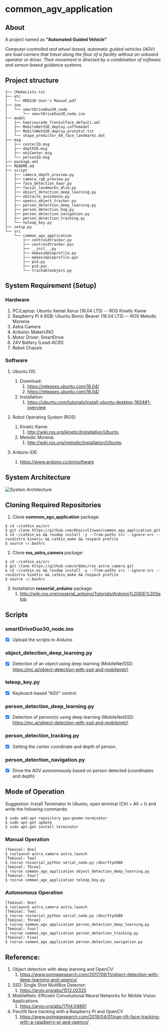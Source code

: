 # common_agv_application

## About
A project named as **"Automated Guided Vehicle"**

*Computer-controlled and wheel-based, automatic guided vehicles (AGV) are load carriers that travel along the floor of a facility without an onboard operator or driver. Their movement is directed by a combination of software and sensor-based guidance systems.*

## Project structure
```
├── CMakeLists.txt
├── etc
│   └── MDDS30 User's Manual.pdf
├── ino
│   └── smartDriveDuo30_node
│       └── smartDriveDuo30_node.ino
├── model
│   ├── haarcascade_frontalface_default.xml
│   ├── MobileNetSSD_deploy.caffemodel
│   ├── MobileNetSSD_deploy.prototxt.txt
│   └── shape_predictor_68_face_landmarks.dat
├── msg
│   ├── centerID.msg
│   ├── depthID.msg
│   ├── objCenter.msg
│   └── personID.msg
├── package.xml
├── README.md
├── script
│   ├── camera_depth_preview.py
│   ├── camera_rgb_preview.py
│   ├── face_detection_haar.py
│   ├── facial_landmarks_dlib.py
│   ├── object_detection_deep_learning.py
│   ├── obstacle_avoidance.py
│   ├── opencv_object_tracker.py
│   ├── person_detection_deep_learning.py
│   ├── person_detection_hog.py
│   ├── person_detection_navigation.py
│   ├── person_detection_tracking.py
│   └── teleop_key.py
├── setup.py
└── src
    └── common_agv_application
        ├── centroidtracker.py
        ├── centroidtracker.pyc
        ├── __init__.py
        ├── makesimpleprofile.py
        ├── makesimpleprofile.pyc
        ├── pid.py
        ├── pid.pyc
        └── trackableobject.py
```

## System Requirement (Setup)
### Hardware
1. PC/Laptop: Ubuntu Xenial Xerus (16.04 LTS) -- ROS Kinetic Kame
2. Raspberry Pi 4 8GB: Ubuntu Bionic Beaver (18.04 LTS) -- ROS Melodic Morenia
3. Astra Camera
4. Arduino: MakerUNO
5. Motor Driver: SmartDrive
6. 24V Battery (Lead-ACID)
7. Robot Chassis

<!--**ros_astra_camera packages required** : https://github.com/orbbec/ros_astra_camera.git-->
<!--4. RPLidar-->
<!--**rplidar_ros packages required** : https://github.com/Slamtec/rplidar_ros.git-->

### Software
1. Ubuntu OS:
	1. Download: 
		1. https://releases.ubuntu.com/16.04/
		2. https://releases.ubuntu.com/18.04/
	2. Installation: 
		1. https://ubuntu.com/tutorials/install-ubuntu-desktop-1604#1-overview
		
2. Robot Operating System (ROS)
	1. Kinetic Kame:
		1. http://wiki.ros.org/kinetic/Installation/Ubuntu
	2. Melodic Morena:
		1. http://wiki.ros.org/melodic/Installation/Ubuntu
		
3. Arduino IDE:
	1. https://www.arduino.cc/en/software
	
## System Architecture
![System Architecture](https://github.com/KhairulIzwan/common_agv_application/blob/main/etc/Service%20Robot.png)

## Cloning Required Repositories

1. Clone **common_agv_application** package:
```
$ cd ~/catkin_ws/src
$ git clone https://github.com/KhairulIzwan/common_agv_application.git
$ cd ~/catkin_ws && rosdep install -y --from-paths src --ignore-src --rosdistro kinetic && catkin_make && rospack profile
$ source ~/.bashrc
```
2. Clone **ros_astra_camera** package:
```
$ cd ~/catkin_ws/src
$ git clone https://github.com/orbbec/ros_astra_camera.git
$ cd ~/catkin_ws && rosdep install -y --from-paths src --ignore-src --rosdistro kinetic && catkin_make && rospack profile
$ source ~/.bashrc
```
3. Installation **rosserial_arduino** package:
	1. http://wiki.ros.org/rosserial_arduino/Tutorials/Arduino%20IDE%20Setup

## Scripts
### smartDriveDuo30_node.ino
<!--```c++-->
<!--/*-->
<!-- * Title: Control MDDS30 in PWM mode with Arduino-->
<!-- * Author: Khairul Izwan 16-10-2020-->
<!-- * Description: Control MDDS30 in PWM mode with Arduino-->
<!-- * Set MDDS30 input mode to 0b10110100-->
<!-- */-->

<!--//include necessary library-->
<!--#include <ros.h>-->
<!--#include "std_msgs/String.h"-->
<!--#include <geometry_msgs/Twist.h>-->

<!--#include <Cytron_SmartDriveDuo.h>-->
<!--#define IN1 4 // Arduino pin 4 is connected to MDDS30 pin IN1.-->
<!--#define AN1 6 // Arduino pin 5 is connected to MDDS30 pin AN1.-->
<!--#define AN2 5 // Arduino pin 6 is connected to MDDS30 pin AN2.-->
<!--#define IN2 3 // Arduino pin 7 is connected to MDDS30 pin IN2.-->

<!--Cytron_SmartDriveDuo smartDriveDuo30(PWM_INDEPENDENT, IN1, IN2, AN1, AN2);-->

<!--//Change according to the robot wheel dimension-->
<!--#define wheelSep 0.5235 // in unit meter (m)-->
<!--#define wheelRadius 0.127; // in unit meter (m)-->

<!--//Variables declaration-->
<!--float transVelocity;-->
<!--float rotVelocity;-->

<!--float leftVelocity;-->
<!--float rightVelocity;-->

<!--float leftDutyCycle;-->
<!--float rightDutyCycle;-->

<!--float leftPWM;-->
<!--float rightPWM;-->

<!--signed int speedLeft, speedRight;-->

<!--//Callback function for geometry_msgs::Twist-->
<!--void messageCb_cmd_vel(const geometry_msgs::Twist &msg)-->
<!--{-->
<!--	//Get the ros topic value-->
<!--	transVelocity = msg.linear.x;-->
<!--	rotVelocity = msg.angular.z;-->
<!--	-->
<!--	//Differential Drive Kinematics-->
<!--	//http://www.cs.columbia.edu/~allen/F15/NOTES/icckinematics.pdf-->
<!--	//Differential Drive Kinematics-->
<!--	//https://snapcraft.io/blog/your-first-robot-the-driver-4-5-->

<!--	//Step 1: Calculate wheel speeds from Twist-->
<!--	leftVelocity = transVelocity - ((rotVelocity * wheelSep) / 2);-->
<!--	rightVelocity = transVelocity + ((rotVelocity * wheelSep) / 2);-->
<!--	  -->
<!--	//Step 2: Convert wheel speeds into duty cycles-->
<!--	leftDutyCycle = (255 * leftVelocity) / 0.22;-->
<!--	rightDutyCycle = (255 * rightVelocity) / 0.22;-->

<!--	//Ensure DutyCycle is between minimum and maximum-->
<!--	leftPWM = clipPWM(abs(leftDutyCycle), 0, 25);-->
<!--	rightPWM = clipPWM(abs(rightDutyCycle), 0, 25);-->

<!--	//motor directection helper function-->
<!--	motorDirection();-->
<!--}-->

<!--//Helper function to ensure DutyCycle is between minimum-->
<!--//and maximum-->
<!--float clipPWM(float PWM, float minPWM, float maxPWM)-->
<!--{-->
<!--	if (PWM < minPWM)-->
<!--	{-->
<!--		return minPWM;-->
<!--	}-->
<!--	else if (PWM > maxPWM)-->
<!--	{-->
<!--		return maxPWM;-->
<!--	}-->
<!--	return PWM;-->
<!--}-->

<!--//Motor Direction helper function-->
<!--void motorDirection()-->
<!--{-->
<!--	//Forward-->
<!--	if (leftDutyCycle > 0 and rightDutyCycle > 0)-->
<!--	{-->
<!--		speedLeft=-leftPWM;-->
<!--		speedRight=rightPWM;-->
<!--	}-->
<!--	//Backward-->
<!--	else if (leftDutyCycle < 0 and rightDutyCycle < 0)-->
<!--	{-->
<!--		speedLeft=leftPWM;-->
<!--		speedRight=-rightPWM;-->
<!--	}-->
<!--	//Left-->
<!--	else if (leftDutyCycle < 0 and rightDutyCycle > 0)-->
<!--	{-->
<!--		speedLeft=leftPWM;-->
<!--		speedRight=rightPWM;-->
<!--	}-->
<!--	//Right-->
<!--	else if (leftDutyCycle > 0 and rightDutyCycle < 0)-->
<!--	{-->
<!--		speedLeft=-leftPWM;-->
<!--		speedRight=-rightPWM;-->
<!--	}-->
<!--	else if (leftDutyCycle == 0 and rightDutyCycle == 0)-->
<!--	{-->
<!--		speedLeft=0;-->
<!--		speedRight=0;-->
<!--	}-->
<!--	smartDriveDuo30.control(speedLeft, speedRight);-->
<!--}-->

<!--//Set up the ros node (publisher and subscriber)-->
<!--ros::Subscriber<geometry_msgs::Twist> sub_cmd_vel("/cmd_vel", messageCb_cmd_vel);-->

<!--ros::NodeHandle nh;-->

<!--//put your setup code here, to run once:-->
<!--void setup()-->
<!--{-->
<!--	//Initiate ROS-node-->
<!--	nh.initNode();-->
<!--	nh.subscribe(sub_cmd_vel);-->
<!--}-->

<!--//put your main code here, to run repeatedly:-->
<!--void loop()-->
<!--{-->
<!--	nh.spinOnce();-->
<!--}-->
<!--```-->
- [x] Upload the scripts to Arduino
<!--- [x] Download it first using Arduino IDE -->
<!--**rosserial library required** : http://wiki.ros.org/rosserial_arduino/Tutorials/Arduino%20IDE%20Setup-->

<!--## camera_preview.py-->
<!--- [x] Previewing an image stream from camera-->
<!--```python-->
<!--#!/usr/bin/env python-->

<!--################################################################################-->
<!--## {Description}: Previewing an image stream from camera [RGB]-->
<!--################################################################################-->
<!--## Author: Khairul Izwan Bin Kamsani-->
<!--## Version: {1}.{0}.{0}-->
<!--## Email: {wansnap@gmail.com}-->
<!--################################################################################-->

<!--# import the necessary Python packages-->
<!--from __future__ import print_function-->
<!--import sys-->
<!--import cv2-->
<!--import time-->
<!--import imutils-->

<!--# import the necessary ROS packages-->
<!--from std_msgs.msg import String-->
<!--from sensor_msgs.msg import Image-->
<!--from sensor_msgs.msg import CameraInfo-->

<!--from cv_bridge import CvBridge-->
<!--from cv_bridge import CvBridgeError-->

<!--import rospy-->

<!--class CameraPreview:-->
<!--	def __init__(self):-->

<!--		self.bridge = CvBridge()-->
<!--		self.image_received = False-->

<!--		rospy.logwarn("CameraPreview [RGB] Node [ONLINE]...")-->

<!--		# rospy shutdown-->
<!--		rospy.on_shutdown(self.cbShutdown)-->

<!--		# Subscribe to Image msg-->
<!--		self.image_topic = "/camera/rgb/image_raw"-->
<!--		self.image_sub = rospy.Subscriber(-->
<!--						self.image_topic, -->
<!--						Image, self.cbImage-->
<!--						)-->

<!--		# Subscribe to CameraInfo msg-->
<!--		self.cameraInfo_topic = "/camera/rgb/camera_info"-->
<!--		self.cameraInfo_sub = rospy.Subscriber(-->
<!--						self.cameraInfo_topic, -->
<!--						CameraInfo, -->
<!--						self.cbCameraInfo-->
<!--						)-->

<!--		# Allow up to one second to connection-->
<!--		rospy.sleep(1)-->

<!--	# Convert image to OpenCV format-->
<!--	def cbImage(self, msg):-->

<!--		try:-->
<!--			self.cv_image = self.bridge.imgmsg_to_cv2(msg, "bgr8")-->

<!--		except CvBridgeError as e:-->
<!--			print(e)-->

<!--		if self.cv_image is not None:-->
<!--			self.image_received = True-->
<!--		else:-->
<!--			self.image_received = False-->

<!--	# Get CameraInfo-->
<!--	def cbCameraInfo(self, msg):-->

<!--		self.imgWidth = msg.width-->
<!--		self.imgHeight = msg.height-->

<!--	# Image information callback-->
<!--	def cbInfo(self):-->

<!--		fontFace = cv2.FONT_HERSHEY_DUPLEX-->
<!--		fontScale = 0.5-->
<!--		color = (255, 255, 255)-->
<!--		thickness = 1-->
<!--		lineType = cv2.LINE_AA-->
<!--		bottomLeftOrigin = False # if True (text upside down)-->

<!--		self.timestr = time.strftime("%Y%m%d-%H:%M:%S")-->

<!--		cv2.putText(-->
<!--			self.cv_image, "{}".format(self.timestr), -->
<!--			(10, 20), -->
<!--			fontFace, -->
<!--			fontScale, -->
<!--			color, -->
<!--			thickness, -->
<!--			lineType, -->
<!--			bottomLeftOrigin-->
<!--			)-->

<!--		cv2.putText(-->
<!--			self.cv_image, "Sample", (10, self.imgHeight-10), -->
<!--			fontFace, -->
<!--			fontScale, -->
<!--			color, -->
<!--			thickness, -->
<!--			lineType, -->
<!--			bottomLeftOrigin-->
<!--			)-->

<!--		cv2.putText(-->
<!--			self.cv_image, "(%d, %d)" % (self.imgWidth, self.imgHeight), -->
<!--			(self.imgWidth-100, self.imgHeight-10), -->
<!--			fontFace, -->
<!--			fontScale, -->
<!--			color, -->
<!--			thickness, -->
<!--			lineType, -->
<!--			bottomLeftOrigin-->
<!--			)-->

<!--	# Show the output frame-->
<!--	def cbShowImage(self):-->
<!--		self.cv_image_clone = imutils.resize(-->
<!--						self.cv_image.copy(),-->
<!--						width=320-->
<!--						)-->

<!--		cv2.imshow("CameraPreview [RGB]", self.cv_image_clone)-->
<!--		cv2.waitKey(1)-->

<!--	# Preview image + info-->
<!--	def cbPreview(self):-->
<!--		if self.image_received:-->
<!--			self.cbInfo()-->
<!--			self.cbShowImage()-->
<!--		else:-->
<!--			rospy.logerr("No images recieved")-->

<!--	# rospy shutdown callback-->
<!--	def cbShutdown(self):-->
<!--		rospy.logerr("CameraPreview [RGB] Node [OFFLINE]...")-->
<!--		cv2.destroyAllWindows()-->

<!--if __name__ == '__main__':-->

<!--	# Initialize-->
<!--	rospy.init_node('camera_rgb_preview', anonymous=False)-->
<!--	camera = CameraPreview()-->
<!--	-->
<!--#	r = rospy.Rate(10)-->

<!--	# Camera preview-->
<!--	while not rospy.is_shutdown():-->
<!--		camera.cbPreview()-->
<!--#		r.sleep()-->
<!--```-->

<!--## face_detection_haar.py-->
<!--- [x] Detection of face(s) using haar cascade technique-->

<!--## facial_landmarks_dlib.py-->
<!--- [x] Detection of face(s) using dlib libraries-->

### object_detection_deep_learning.py
- [x] Detection of an object using deep learning (MobileNetSSD: https://mc.ai/object-detection-with-ssd-and-mobilenet/)

<!--```python-->
<!--#!/usr/bin/env python-->

<!--################################################################################-->
<!--## {Description}: Object Detection Deep Learning (MobileNetSSD)-->
<!--################################################################################-->
<!--## Author: Khairul Izwan Bin Kamsani-->
<!--## Version: {1}.{0}.{0}-->
<!--## Email: {wansnap@gmail.com}-->
<!--################################################################################-->

<!--# import the necessary Python packages-->
<!--from __future__ import print_function-->
<!--from imutils import face_utils-->
<!--import sys-->
<!--import cv2-->
<!--import time-->
<!--import imutils-->
<!--import dlib-->
<!--import os-->
<!--import numpy as np-->

<!--# import the necessary ROS packages-->
<!--from std_msgs.msg import String-->
<!--from sensor_msgs.msg import Image-->
<!--from sensor_msgs.msg import CameraInfo-->

<!--from cv_bridge import CvBridge-->
<!--from cv_bridge import CvBridgeError-->

<!--import rospy-->
<!--import rospkg-->

<!--class ObjectDetection:-->
<!--	def __init__(self):-->

<!--		self.bridge = CvBridge()-->
<!--		self.rospack = rospkg.RosPack()-->

<!--		self.image_received = False-->

<!--		rospy.logwarn("ObjectDetection Node [ONLINE]...")-->

<!--		# rospy shutdown-->
<!--		rospy.on_shutdown(self.cbShutdown)-->

<!--		# initialize the list of class labels MobileNet SSD was trained to-->
<!--		# detect, then generate a set of bounding box colors for each class-->
<!--		self.CLASSES = [-->
<!--			"background", -->
<!--			"aeroplane", -->
<!--			"bicycle", -->
<!--			"bird", -->
<!--			"boat",-->
<!--			"bottle", -->
<!--			"bus", -->
<!--			"car", -->
<!--			"cat", -->
<!--			"chair", -->
<!--			"cow", -->
<!--			"diningtable",-->
<!--			"dog", -->
<!--			"horse", -->
<!--			"motorbike", -->
<!--			"person", -->
<!--			"pottedplant", -->
<!--			"sheep",-->
<!--			"sofa", -->
<!--			"train", -->
<!--			"tvmonitor"-->
<!--			]-->

<!--		self.COLORS = np.random.uniform(0, 255, size=(len(self.CLASSES), 3))-->

<!--		# Load our serialized model from disk-->
<!--		self.package = os.path.sep.join([self.rospack.get_path('common_agv_application')])-->
<!--		self.modelDir = os.path.join(self.package, "model")-->

<!--		# Caffe 'deploy' prototxt file-->
<!--		self.prototxt = self.modelDir + "/MobileNetSSD_deploy.prototxt.txt"-->
<!--		# Caffe pre-trained model-->
<!--		self.model = self.modelDir + "/MobileNetSSD_deploy.caffemodel"-->

<!--		self.confidenceParam = 0.8-->

<!--		# load our serialized model from disk-->
<!--		rospy.loginfo("Loading Model...")-->
<!--		self.net = cv2.dnn.readNetFromCaffe(-->
<!--						self.prototxt, -->
<!--						self.model-->
<!--						)-->

<!--		# Subscribe to Image msg-->
<!--		self.image_topic = "/camera/rgb/image_raw"-->
<!--		self.image_sub = rospy.Subscriber(-->
<!--						self.image_topic, -->
<!--						Image, self.cbImage-->
<!--						)-->

<!--		# Subscribe to CameraInfo msg-->
<!--		self.cameraInfo_topic = "/camera/rgb/camera_info"-->
<!--		self.cameraInfo_sub = rospy.Subscriber(-->
<!--						self.cameraInfo_topic, -->
<!--						CameraInfo, -->
<!--						self.cbCameraInfo-->
<!--						)-->

<!--		# Allow up to one second to connection-->
<!--		rospy.sleep(1)-->

<!--	# Convert image to OpenCV format-->
<!--	def cbImage(self, msg):-->

<!--		try:-->
<!--			self.cv_image = self.bridge.imgmsg_to_cv2(msg, "bgr8")-->
<!--		except CvBridgeError as e:-->
<!--			print(e)-->

<!--		if self.cv_image is not None:-->
<!--			self.image_received = True-->
<!--		else:-->
<!--			self.image_received = False-->

<!--	# Get CameraInfo-->
<!--	def cbCameraInfo(self, msg):-->
<!--		self.imgWidth = msg.width-->
<!--		self.imgHeight = msg.height-->

<!--	# Object Detection callback-->
<!--	def cbObjectDetection(self):-->
<!--		# load the input image and construct an input blob for the image-->
<!--		# by resizing to a fixed 300x300 pixels and then normalizing it-->
<!--		# (note: normalization is done via the authors of the MobileNet SSD-->
<!--		# implementation)-->
<!--		self.image = self.cv_image.copy()-->
<!--		(self.h, self.w) = self.image.shape[:2]-->
<!--		self.blob = cv2.dnn.blobFromImage(cv2.resize(self.image, (300, 300)), 0.007843, (300, 300), 127.5)-->

<!--		# pass the blob through the network and obtain the detections and-->
<!--		# predictions-->
<!--#		rospy.logwarn("Computing Object Detections...")-->
<!--		self.net.setInput(self.blob)-->
<!--		self.detections = self.net.forward()-->

<!--	# Object Detection Information-->
<!--	def cbInfo(self):-->
<!--		# loop over the detections-->
<!--		for i in np.arange(0, self.detections.shape[2]):-->
<!--			# extract the confidence (i.e., probability) associated with the-->
<!--			# prediction-->
<!--			self.confidence = self.detections[0, 0, i, 2]-->

<!--			# filter out weak detections by ensuring the `confidence` is-->
<!--			# greater than the minimum confidence-->
<!--			if self.confidence > self.confidenceParam:-->
<!--				# extract the index of the class label from the `detections`,-->
<!--				# then compute the (x, y)-coordinates of the bounding box for-->
<!--				# the object-->
<!--				self.idx = int(self.detections[0, 0, i, 1])-->
<!--				self.box = self.detections[0, 0, i, 3:7] * np.array([self.w, self.h, self.w, self.h])-->
<!--				(startX, startY, endX, endY) = self.box.astype("int")-->

<!--				# display the prediction-->
<!--				self.label = "{}: {:.2f}%".format(self.CLASSES[self.idx], self.confidence * 100)-->
<!--#				rospy.loginfo("{}".format(self.label))-->
<!--				cv2.rectangle(-->
<!--						self.image, -->
<!--						(startX, startY), -->
<!--						(endX, endY),-->
<!--						self.COLORS[self.idx], -->
<!--						2-->
<!--						)-->

<!--				y = startY - 15 if startY - 15 > 15 else startY + 15-->
<!--				cv2.putText(-->
<!--					self.image, -->
<!--					self.label, -->
<!--					(startX, y),-->
<!--					cv2.FONT_HERSHEY_SIMPLEX, -->
<!--					0.5, -->
<!--					self.COLORS[self.idx], -->
<!--					2)-->

<!--	# Show the output frame-->
<!--	def cbShowImage(self):-->
<!--		cv2.imshow("Object Detection", self.image)-->
<!--		cv2.waitKey(1)-->

<!--	# Preview image + info-->
<!--	def cbPreview(self):-->
<!--		if self.image_received:-->
<!--			self.cbObjectDetection()-->
<!--			self.cbInfo()-->
<!--			self.cbShowImage()-->
<!--		else:-->
<!--			rospy.logerr("No images recieved")-->

<!--	# rospy shutdown callback-->
<!--	def cbShutdown(self):-->
<!--		rospy.logerr("ObjectDetection Node [OFFLINE]...")-->
<!--		cv2.destroyAllWindows()-->

<!--if __name__ == '__main__':-->

<!--	# Initialize-->
<!--	rospy.init_node('object_detection', anonymous=False)-->
<!--	obj = ObjectDetection()-->
<!--	-->
<!--#	r = rospy.Rate(10)-->

<!--	# ObjectDetection-->
<!--	while not rospy.is_shutdown():-->
<!--		obj.cbPreview()-->
<!--#		r.sleep()-->
<!--```-->

### teleop_key.py
- [x] Keyboard-based "AGV" control

<!--```python-->
<!--#!/usr/bin/env python-->

<!--import rospy-->
<!--from geometry_msgs.msg import Twist-->
<!--import sys, select, os-->

<!--if os.name == 'nt':-->
<!--	import msvcrt-->
<!--else:-->
<!--	import tty, termios-->

<!--MAX_LIN_VEL = 0.22-->
<!--MAX_ANG_VEL = 2.84-->

<!--LIN_VEL_STEP_SIZE = 0.01-->
<!--ANG_VEL_STEP_SIZE = 0.1-->

<!--msg = """-->
<!--Control Your AGV!-->
<!------------------------------->
<!--Moving around:-->
<!--        w-->
<!--   a    s    d-->
<!--        x-->

<!--w/x : increase/decrease linear velocity (MAX_LIN_VEL : ~ 0.22)-->
<!--a/d : increase/decrease angular velocity (MAX_ANG_VEL : ~ 2.84)-->

<!--space key, s : force stop-->

<!--CTRL-C to quit-->
<!--"""-->

<!--e = """-->
<!--Communications Failed-->
<!--"""-->

<!--def getKey():-->
<!--	if os.name == 'nt':-->
<!--		return msvcrt.getch()-->

<!--	tty.setraw(sys.stdin.fileno())-->
<!--	rlist, _, _ = select.select([sys.stdin], [], [], 0.1)-->
<!--	if rlist:-->
<!--		key = sys.stdin.read(1)-->
<!--	else:-->
<!--		key = ''-->

<!--	termios.tcsetattr(sys.stdin, termios.TCSADRAIN, settings)-->
<!--	return key-->

<!--def vels(target_linear_vel, target_angular_vel):-->
<!--	return "currently:\tlinear vel %s\t angular vel %s " % (target_linear_vel,target_angular_vel)-->

<!--def makeSimpleProfile(output, input, slop):-->
<!--	if input > output:-->
<!--		output = min( input, output + slop )-->
<!--	elif input < output:-->
<!--		output = max( input, output - slop )-->
<!--	else:-->
<!--		output = input-->

<!--	return output-->

<!--def constrain(input, low, high):-->
<!--	if input < low:-->
<!--		input = low-->
<!--	elif input > high:-->
<!--		input = high-->
<!--	else:-->
<!--		input = input-->

<!--	return input-->

<!--def checkLinearLimitVelocity(vel):-->
<!--	vel = constrain(vel, -MAX_LIN_VEL, MAX_LIN_VEL)-->

<!--	return vel-->

<!--def checkAngularLimitVelocity(vel):-->
<!--	vel = constrain(vel, -MAX_ANG_VEL, MAX_ANG_VEL)-->

<!--	return vel-->

<!--if __name__=="__main__":-->
<!--	if os.name != 'nt':-->
<!--		settings = termios.tcgetattr(sys.stdin)-->

<!--	rospy.init_node('agv_teleop')-->
<!--	pub = rospy.Publisher('cmd_vel', Twist, queue_size=10)-->

<!--	status = 0-->
<!--	target_linear_vel   = 0.0-->
<!--	target_angular_vel  = 0.0-->
<!--	control_linear_vel  = 0.0-->
<!--	control_angular_vel = 0.0-->

<!--	try:-->
<!--		print(msg)-->
<!--		while(1):-->
<!--			key = getKey()-->
<!--			if key == 'w' :-->
<!--				target_linear_vel = checkLinearLimitVelocity(target_linear_vel + LIN_VEL_STEP_SIZE)-->
<!--				status = status + 1-->
<!--				print(vels(target_linear_vel,target_angular_vel))-->
<!--			elif key == 'x' :-->
<!--				target_linear_vel = checkLinearLimitVelocity(target_linear_vel - LIN_VEL_STEP_SIZE)-->
<!--				status = status + 1-->
<!--				print(vels(target_linear_vel,target_angular_vel))-->
<!--			elif key == 'a' :-->
<!--				target_angular_vel = checkAngularLimitVelocity(target_angular_vel + ANG_VEL_STEP_SIZE)-->
<!--				status = status + 1-->
<!--				print(vels(target_linear_vel,target_angular_vel))-->
<!--			elif key == 'd' :-->
<!--				target_angular_vel = checkAngularLimitVelocity(target_angular_vel - ANG_VEL_STEP_SIZE)-->
<!--				status = status + 1-->
<!--				print(vels(target_linear_vel,target_angular_vel))-->
<!--			elif key == ' ' or key == 's' :-->
<!--				target_linear_vel   = 0.0-->
<!--				control_linear_vel  = 0.0-->
<!--				target_angular_vel  = 0.0-->
<!--				control_angular_vel = 0.0-->
<!--				print(vels(target_linear_vel, target_angular_vel))-->
<!--			else:-->
<!--				if (key == '\x03'):-->
<!--					break-->

<!--			if status == 20 :-->
<!--				print(msg)-->
<!--				status = 0-->

<!--			twist = Twist()-->

<!--			control_linear_vel = makeSimpleProfile(control_linear_vel, target_linear_vel, (LIN_VEL_STEP_SIZE/2.0))-->
<!--			twist.linear.x = control_linear_vel-->
<!--			twist.linear.y = 0.0-->
<!--			twist.linear.z = 0.0-->

<!--			control_angular_vel = makeSimpleProfile(control_angular_vel, target_angular_vel, (ANG_VEL_STEP_SIZE/2.0))-->
<!--			twist.angular.x = 0.0-->
<!--			twist.angular.y = 0.0-->
<!--			twist.angular.z = control_angular_vel-->

<!--			pub.publish(twist)-->

<!--	except:-->
<!--		print(e)-->

<!--	finally:-->
<!--		twist = Twist()-->
<!--		twist.linear.x = 0.0-->
<!--		twist.linear.y = 0.0-->
<!--		twist.linear.z = 0.0-->
<!--		twist.angular.x = 0.0-->
<!--		twist.angular.y = 0.0-->
<!--		twist.angular.z = 0.0-->

<!--		pub.publish(twist)-->

<!--	if os.name != 'nt':-->
<!--		termios.tcsetattr(sys.stdin, termios.TCSADRAIN, settings)-->
<!--```-->

<!--## opencv_object_tracker.py-->
<!--- [x] Tracking an object by selecting the ROI-->

### person_detection_deep_learning.py
- [x] Detection of person(s) using deep learning (MobileNetSSD: https://mc.ai/object-detection-with-ssd-and-mobilenet/)

<!--```-->
<!--Node [/person_detection]-->
<!--Publications: -->
<!-- * /person/ID [common_agv_application/personID]-->
<!-- * /person/center [common_agv_application/centerID]-->
<!-- * /person/depth [common_agv_application/depthID]-->
<!-- * /rosout [rosgraph_msgs/Log]-->

<!--Subscriptions: -->
<!-- * /camera/depth/image_raw [sensor_msgs/Image]-->
<!-- * /camera/rgb/camera_info [sensor_msgs/CameraInfo]-->
<!-- * /camera/rgb/image_raw [sensor_msgs/Image]-->

<!--Services: -->
<!-- * /person_detection/get_loggers-->
<!-- * /person_detection/set_logger_level-->


<!--contacting node http://192.168.1.69:39971/ ...-->
<!--Pid: 18412-->
<!--Connections:-->
<!-- * topic: /rosout-->
<!--    * to: /rosout-->
<!--    * direction: outbound-->
<!--    * transport: TCPROS-->
<!-- * topic: /camera/rgb/camera_info-->
<!--    * to: /camera/camera_nodelet_manager (http://192.168.1.69:46883/)-->
<!--    * direction: inbound-->
<!--    * transport: TCPROS-->
<!-- * topic: /camera/rgb/image_raw-->
<!--    * to: /camera/camera_nodelet_manager (http://192.168.1.69:46883/)-->
<!--    * direction: inbound-->
<!--    * transport: TCPROS-->
<!-- * topic: /camera/depth/image_raw-->
<!--    * to: /camera/camera_nodelet_manager (http://192.168.1.69:46883/)-->
<!--    * direction: inbound-->
<!--    * transport: TCPROS-->
<!--```-->

<!--```python-->
<!--#!/usr/bin/env python-->

<!--################################################################################-->
<!--## {Description}: Person Detection Deep Learning (MobileNetSSD)-->
<!--################################################################################-->
<!--## Author: Khairul Izwan Bin Kamsani-->
<!--## Version: {1}.{0}.{0}-->
<!--## Email: {wansnap@gmail.com}-->
<!--################################################################################-->

<!--# import the necessary Python packages-->
<!--from __future__ import print_function-->
<!--from imutils import face_utils-->
<!--import sys-->
<!--import cv2-->
<!--import time-->
<!--import imutils-->
<!--import dlib-->
<!--import os-->
<!--import numpy as np-->

<!--# import the necessary ROS packages-->
<!--from std_msgs.msg import String-->
<!--from std_msgs.msg import Bool-->
<!--from std_msgs.msg import Int64-->
<!--from sensor_msgs.msg import Image-->
<!--from sensor_msgs.msg import CameraInfo-->

<!--from cv_bridge import CvBridge-->
<!--from cv_bridge import CvBridgeError-->

<!--import rospy-->
<!--import rospkg-->

<!--from common_agv_application.centroidtracker import CentroidTracker-->

<!--from common_agv_application.msg import objCenter as objCoord-->
<!--from common_agv_application.msg import personID-->
<!--from common_agv_application.msg import centerID-->
<!--#from common_agv_application.msg import depthID-->

<!--class PersonDetection:-->
<!--	def __init__(self):-->
<!--		# initialize our centroid tracker, bridge, and rospack-->
<!--		self.ct = CentroidTracker()-->

<!--		self.bridge = CvBridge()-->
<!--		self.rospack = rospkg.RosPack()-->

<!--		self.boolID = Bool()-->
<!--		self.personID = personID()-->
<!--		self.centerID = centerID()-->
<!--#		self.depthID = depthID()-->

<!--		self.image_rgb_received = False-->
<!--		self.trackingMode_received = False-->
<!--#		self.image_depth_received = False-->

<!--		rospy.logwarn("Person Detection Node [ONLINE]...")-->

<!--		# rospy shutdown-->
<!--		rospy.on_shutdown(self.cbShutdown)-->

<!--		# initialize the list of class labels MobileNet SSD was trained to-->
<!--		# detect, then generate a set of bounding box colors for each class-->
<!--		self.CLASSES = [-->
<!--			"background", -->
<!--			"aeroplane", -->
<!--			"bicycle", -->
<!--			"bird", -->
<!--			"boat",-->
<!--			"bottle", -->
<!--			"bus", -->
<!--			"car", -->
<!--			"cat", -->
<!--			"chair", -->
<!--			"cow", -->
<!--			"diningtable",-->
<!--			"dog", -->
<!--			"horse", -->
<!--			"motorbike", -->
<!--			"person", -->
<!--			"pottedplant", -->
<!--			"sheep",-->
<!--			"sofa", -->
<!--			"train", -->
<!--			"tvmonitor"-->
<!--			]-->

<!--		self.COLORS = np.random.uniform(0, 255, size=(len(self.CLASSES), 3))-->

<!--		# Load our serialized model from disk-->
<!--		self.package = os.path.sep.join([self.rospack.get_path('common_agv_application')])-->
<!--		self.modelDir = os.path.join(self.package, "model")-->

<!--		# Caffe 'deploy' prototxt file-->
<!--		self.prototxt = self.modelDir + "/MobileNetSSD_deploy.prototxt.txt"-->
<!--		# Caffe pre-trained model-->
<!--		self.model = self.modelDir + "/MobileNetSSD_deploy.caffemodel"-->

<!--		self.confidenceParam = 0.8-->

<!--		# load our serialized model from disk-->
<!--		rospy.loginfo("Loading Model...")-->
<!--		self.net = cv2.dnn.readNetFromCaffe(-->
<!--						self.prototxt, -->
<!--						self.model-->
<!--						)-->

<!--		# Subscribe to Image msg-->
<!--		self.image_rgb_topic = "/camera/rgb/image_raw"-->
<!--		self.image_rgb_sub = rospy.Subscriber(-->
<!--						self.image_rgb_topic, -->
<!--						Image, self.cbImageRGB-->
<!--						)-->

<!--		# Subscribe to CameraInfo msg-->
<!--		self.cameraInfo_rgb_topic = "/camera/rgb/camera_info"-->
<!--		self.cameraInfo_rgb_sub = rospy.Subscriber(-->
<!--						self.cameraInfo_rgb_topic, -->
<!--						CameraInfo, -->
<!--						self.cbCameraInfoRGB-->
<!--						)-->

<!--#		# Subscribe to Image msg-->
<!--#		self.image_depth_topic = "/camera/depth/image_raw"-->
<!--#		self.image_depth_sub = rospy.Subscriber(-->
<!--#						self.image_depth_topic, -->
<!--#						Image, self.cbImageDepth-->
<!--#						)-->

<!--#		# Subscribe to CameraInfo msg-->
<!--#		self.cameraInfo_depth_topic = "/camera/depth/camera_info"-->
<!--#		self.cameraInfo_depth_sub = rospy.Subscriber(-->
<!--#						self.cameraInfo_depth_topic, -->
<!--#						CameraInfo, -->
<!--#						self.cbCameraInfoDepth-->
<!--#						)-->

<!--		# TODO:-->
<!--		# Subscribe to Bool msg-->
<!--		self.trackingMode_topic = "/person/tracking"-->
<!--		self.trackingMode_sub = rospy.Subscriber(-->
<!--					self.trackingMode_topic, -->
<!--					Bool, -->
<!--					self.cbTrackingMode-->
<!--					)-->

<!--		# Subscribe to objCenter msg-->
<!--		self.objCoord_topic = "/person/objCoord"-->
<!--		self.objCoord_sub = rospy.Subscriber(-->
<!--					self.objCoord_topic, -->
<!--					objCoord, -->
<!--					self.cbObjCoord-->
<!--					)-->

<!--		# Subscribe to depthID msg-->
<!--		self.depthCoord_topic = "/person/depth"-->
<!--		self.depthCoord_sub = rospy.Subscriber(-->
<!--					self.depthCoord_topic, -->
<!--					Int64, -->
<!--					self.cbDepthCoord-->
<!--					)-->

<!--		# Publish to Bool msg-->
<!--		self.boolID_topic = "/person/bool"-->
<!--		self.boolID_pub = rospy.Publisher(-->
<!--					self.boolID_topic, -->
<!--					Bool, -->
<!--					queue_size=10-->
<!--					)-->

<!--		# Publish to personID msg-->
<!--		self.personID_topic = "/person/ID"-->
<!--		self.personID_pub = rospy.Publisher(-->
<!--					self.personID_topic, -->
<!--					personID, -->
<!--					queue_size=10-->
<!--					)-->

<!--		# Publish to personID msg-->
<!--		self.personID_topic = "/person/ID"-->
<!--		self.personID_pub = rospy.Publisher(-->
<!--					self.personID_topic, -->
<!--					personID, -->
<!--					queue_size=10-->
<!--					)-->

<!--		# Publish to centerID msg-->
<!--		self.centerID_topic = "/person/center"-->
<!--		self.centerID_pub = rospy.Publisher(-->
<!--					self.centerID_topic, -->
<!--					centerID, -->
<!--					queue_size=10-->
<!--					)-->

<!--#		# Publish to depthID msg-->
<!--#		self.depthID_topic = "/person/depth"-->
<!--#		self.depthID_pub = rospy.Publisher(-->
<!--#					self.depthID_topic, -->
<!--#					depthID, -->
<!--#					queue_size=10-->
<!--#					)-->

<!--		# Publish to Image msg-->
<!--		self.personImage_topic = "/person/image"-->
<!--		self.personImage_pub = rospy.Publisher(-->
<!--					self.personImage_topic, -->
<!--					Image, -->
<!--					queue_size=10-->
<!--					)-->

<!--		# Allow up to one second to connection-->
<!--		rospy.sleep(1)-->

<!--	# Convert image to OpenCV format-->
<!--	def cbImageRGB(self, msg):-->

<!--		try:-->
<!--			self.cv_image_rgb = self.bridge.imgmsg_to_cv2(msg, "bgr8")-->

<!--			# un-comment if the image is mirrored-->
<!--#			self.cv_image_rgb = cv2.flip(self.cv_image_rgb, 1)-->
<!--		except CvBridgeError as e:-->
<!--			print(e)-->

<!--		if self.cv_image_rgb is not None:-->
<!--			self.image_rgb_received = True-->
<!--		else:-->
<!--			self.image_rgb_received = False-->

<!--	# Get CameraInfo-->
<!--	def cbCameraInfoRGB(self, msg):-->
<!--		self.imgWidth_rgb = msg.width-->
<!--		self.imgHeight_rgb = msg.height-->

<!--	# Convert image to OpenCV format-->
<!--	def cbImageDepth(self, msg):-->

<!--		try:-->
<!--			self.cv_image_depth = self.bridge.imgmsg_to_cv2(msg, "32FC1")-->

<!--			# un-comment if the image is mirrored-->
<!--#			self.cv_image_depth = cv2.flip(self.cv_image_depth, 1)-->
<!--		except CvBridgeError as e:-->
<!--			print(e)-->

<!--		if self.cv_image_depth is not None:-->
<!--			self.image_depth_received = True-->
<!--		else:-->
<!--			self.image_depth_received = False-->

<!--	# Get CameraInfo-->
<!--	def cbCameraInfoDepth(self, msg):-->
<!--		self.imgWidth_depth = msg.width-->
<!--		self.imgHeight_depth = msg.height-->

<!--	# -->
<!--	def cbTrackingMode(self, msg):-->
<!--		try:-->
<!--			self.trackingMode = msg.data-->
<!--		except KeyboardInterrupt as e:-->
<!--			print(e)-->

<!--		if self.trackingMode is not None:-->
<!--			self.trackingMode_received = True-->
<!--		else:-->
<!--			self.trackingMode_received = False-->

<!--	# -->
<!--	def cbObjCoord(self, msg):-->
<!--		self.objCoord_X = msg.centerX-->
<!--		self.objCoord_Y = msg.centerY-->

<!--	# -->
<!--	def cbDepthCoord(self, msg):-->
<!--		self.objCoord_depth = msg.data-->

<!--	# Object Detection callback-->
<!--	def cbPersonDetection(self):-->
<!--		# load the input image and construct an input blob for the image-->
<!--		# by resizing to a fixed 300x300 pixels and then normalizing it-->
<!--		# (note: normalization is done via the authors of the MobileNet SSD-->
<!--		# implementation)-->
<!--		self.image = self.cv_image_rgb.copy()-->
<!--		(self.h, self.w) = self.image.shape[:2]-->
<!--		self.blob = cv2.dnn.blobFromImage(cv2.resize(self.image, (300, 300)), 0.007843, (300, 300), 127.5)-->

<!--		# pass the blob through the network and obtain the detections and-->
<!--		# predictions-->
<!--#		rospy.logwarn("Computing Object Detections...")-->
<!--		self.net.setInput(self.blob)-->
<!--		self.detections = self.net.forward()-->
<!--		self.rects = []-->

<!--		self.personID_array = []-->

<!--		self.centerID_X_array = []-->
<!--		self.centerID_Y_array = []-->

<!--#		self.depthID_array = []-->

<!--	# Object Detection Information-->
<!--	def cbInfo(self):-->
<!--		# loop over the detections-->
<!--		for i in np.arange(0, self.detections.shape[2]):-->
<!--			# extract the confidence (i.e., probability) associated with the-->
<!--			# prediction-->
<!--			self.confidence = self.detections[0, 0, i, 2]-->

<!--			# filter out weak detections by ensuring the `confidence` is-->
<!--			# greater than the minimum confidence-->
<!--			if self.confidence > self.confidenceParam:-->
<!--				# -->
<!--				self.boolID.data = True-->
<!--				-->
<!--				# extract the index of the class label from the `detections`,-->
<!--				# then compute the (x, y)-coordinates of the bounding box for-->
<!--				# the object-->
<!--				self.idx = int(self.detections[0, 0, i, 1])-->

<!--				# if the class label is not a person, ignore it-->
<!--				if self.CLASSES[self.idx] != "person":-->
<!--					continue-->

<!--				# compute the (x, y)-coordinates of the bounding box-->
<!--				# for the object-->
<!--				self.box = self.detections[0, 0, i, 3:7] * np.array([self.w, self.h, self.w, self.h])-->
<!--				self.rects.append(self.box.astype("int"))-->

<!--				(startX, startY, endX, endY) = self.box.astype("int")-->

<!--				# display the prediction-->
<!--				self.label = "{}: {:.2f}%".format(self.CLASSES[self.idx], self.confidence * 100)-->
<!--#					rospy.loginfo("{}".format(self.label))-->
<!--				cv2.rectangle(-->
<!--						self.image, -->
<!--						(startX, startY), -->
<!--						(endX, endY),-->
<!--						self.COLORS[self.idx], -->
<!--						2-->
<!--						)-->

<!--				y = startY - 15 if startY - 15 > 15 else startY + 15-->
<!--				cv2.putText(-->
<!--					self.image, -->
<!--					self.label, -->
<!--					(startX, y),-->
<!--					cv2.FONT_HERSHEY_SIMPLEX, -->
<!--					0.5, -->
<!--					self.COLORS[self.idx], -->
<!--					2)-->
<!--			else:-->
<!--				# -->
<!--				self.boolID.data = False-->

<!--			self.boolID_pub.publish(self.boolID)-->
<!--			-->
<!--			if self.trackingMode_received:-->
<!--				cv2.putText(-->
<!--						self.image, -->
<!--						"TRACKING MODE: %s" % self.trackingMode, -->
<!--						(10, 40),-->
<!--						cv2.FONT_HERSHEY_SIMPLEX, -->
<!--						1, -->
<!--						(0, 0, 255), -->
<!--						4)-->
<!--				cv2.putText(-->
<!--						self.image, -->
<!--						"CENTER: (%d, %d)" % (self.objCoord_X, self.objCoord_Y), -->
<!--						(10, 80),-->
<!--						cv2.FONT_HERSHEY_SIMPLEX, -->
<!--						1, -->
<!--						(0, 0, 255), -->
<!--						4)-->
<!--				cv2.putText(-->
<!--						self.image, -->
<!--						"DEPTH: %d" % self.objCoord_depth, -->
<!--						(10, 120),-->
<!--						cv2.FONT_HERSHEY_SIMPLEX, -->
<!--						1, -->
<!--						(0, 0, 255), -->
<!--						4)-->
<!--			else:-->
<!--				pass-->

<!--		# update our centroid tracker using the computed set of bounding-->
<!--		# box rectangles-->
<!--		objects = self.ct.update(self.rects)-->

<!--		# loop over the tracked objects-->
<!--		for (objectID, centroid) in objects.items():-->
<!--			# draw both the ID of the object and the centroid of the-->
<!--			# object on the output frame-->
<!--			text = "ID {}".format(objectID)-->
<!--			cv2.putText(self.image, text, (centroid[0] - 10, centroid[1] - 10),-->
<!--				cv2.FONT_HERSHEY_SIMPLEX, 0.5, (0, 255, 0), 2)-->
<!--			cv2.circle(self.image, (centroid[0], centroid[1]), 4, (0, 255, 0), -1)-->

<!--#			depth = self.cv_image_depth[centroid[0], centroid[1]]-->

<!--			self.personID_array.append(objectID)-->

<!--			self.centerID_X_array.append(centroid[0])-->
<!--			self.centerID_Y_array.append(centroid[1])-->

<!--#			self.depthID_array.append(depth)-->

<!--		self.personID.N = self.personID_array-->
<!--		self.personID_pub.publish(self.personID)-->

<!--		self.centerID.centerX = self.centerID_X_array-->
<!--		self.centerID.centerY = self.centerID_Y_array-->
<!--		self.centerID_pub.publish(self.centerID)-->

<!--#		self.depthID.depth = self.depthID_array-->
<!--#		self.depthID_pub.publish(self.depthID)-->

<!--	# Show the output frame-->
<!--	def cbShowImage(self):-->
<!--		self.image_resized = imutils.resize(self.image, width=300)-->

<!--		cv2.imshow("Person Detection [RGB]", self.image_resized)-->
<!--		cv2.waitKey(1)-->

<!--		try:-->
<!--			self.personImage_pub.publish(self.bridge.cv2_to_imgmsg(self.image_resized, "bgr8"))-->
<!--		except CvBridgeError as e:-->
<!--			print(e)-->

<!--	# Preview image + info-->
<!--	def cbPreview(self):-->
<!--		if self.image_rgb_received:-->
<!--			self.cbPersonDetection()-->
<!--			self.cbInfo()-->
<!--			self.cbShowImage()-->
<!--		else:-->
<!--			rospy.logerr("No images recieved")-->

<!--	# rospy shutdown callback-->
<!--	def cbShutdown(self):-->
<!--		rospy.logerr("Person Detection Node [OFFLINE]...")-->
<!--		cv2.destroyAllWindows()-->

<!--if __name__ == '__main__':-->

<!--	# Initialize-->
<!--	rospy.init_node('person_detection', anonymous=False)-->
<!--	obj = PersonDetection()-->
<!--	-->
<!--	r = rospy.Rate(10)-->

<!--	# PersonDetection-->
<!--	while not rospy.is_shutdown():-->
<!--		obj.cbPreview()-->
<!--		r.sleep()-->
<!--```-->

<!--## person_detection_hog.py-->
<!--- [x] Detection of person(s) using Histogram of Gradient (HOG)-->

### person_detection_tracking.py
- [x] Getting the center coordinate and depth of person.

<!--```python-->
<!--#!/usr/bin/env python-->

<!--################################################################################-->
<!--## {Description}: Person Tracking Deep Learning -->
<!--## [Getting the center coordinate and depth of personal]-->
<!--################################################################################-->
<!--## Author: Khairul Izwan Bin Kamsani-->
<!--## Version: {1}.{0}.{0}-->
<!--## Email: {wansnap@gmail.com}-->
<!--################################################################################-->

<!--"""-->
<!--Image published (CompressedImage) from tello originally size of 960x720 pixels-->
<!--We will try to resize it using imutils.resize (with aspect ratio) to width = 320-->
<!--and then republish it as Image-->
<!--"""-->

<!--# import the necessary Python packages-->
<!--from __future__ import print_function-->
<!--import sys-->
<!--import cv2-->
<!--import time-->
<!--import numpy as np-->
<!--import imutils-->
<!--import random-->
<!--import apriltag-->

<!--# import the necessary ROS packages-->
<!--from std_msgs.msg import String-->
<!--from std_msgs.msg import Float32-->
<!--from std_msgs.msg import Int64-->
<!--from std_msgs.msg import Bool-->
<!--from sensor_msgs.msg import Image-->
<!--from sensor_msgs.msg import CameraInfo-->
<!--from cv_bridge import CvBridge-->
<!--from cv_bridge import CvBridgeError-->

<!--import rospy-->

<!--from common_agv_application.msg import objCenter as objCoord-->
<!--from common_agv_application.msg import personID-->
<!--from common_agv_application.msg import centerID-->
<!--#from common_agv_application.msg import depthID-->

<!--class PersonTracking:-->
<!--	def __init__(self):-->
<!--		# Initialize-->
<!--		self.bridge = CvBridge()-->
<!--		self.objectCoord = objCoord()-->
<!--		self.depthCoord = Int64()-->
<!--		self.trackingMode = Bool()-->

<!--		self.boolID_received = False-->
<!--		self.image_depth_received = False-->

<!--		rospy.logwarn("Person Tracking Node [ONLINE]...")-->

<!--		# rospy shutdown-->
<!--		rospy.on_shutdown(self.cbShutdown)-->

<!--		# Subscribe to Bool msg-->
<!--		self.boolID_topic = "/person/bool"-->
<!--		self.boolID_sub = rospy.Subscriber(-->
<!--					self.boolID_topic, -->
<!--					Bool, -->
<!--					self.cbBoolID-->
<!--					)-->

<!--		# Subscribe to personID msg-->
<!--		self.personID_topic = "/person/ID"-->
<!--		self.personID_sub = rospy.Subscriber(-->
<!--					self.personID_topic, -->
<!--					personID, -->
<!--					self.cbPersonID-->
<!--					)-->

<!--		# Subscribe to centerID msg-->
<!--		self.centerID_topic = "/person/center"-->
<!--		self.centerID_sub = rospy.Subscriber(-->
<!--					self.centerID_topic, -->
<!--					centerID, -->
<!--					self.cbCenterID-->
<!--					)-->

<!--		# Subscribe to Image msg-->
<!--		self.image_depth_topic = "/camera/depth/image_raw"-->
<!--		self.image_depth_sub = rospy.Subscriber(-->
<!--						self.image_depth_topic, -->
<!--						Image, self.cbImageDepth-->
<!--						)-->

<!--		# Subscribe to CameraInfo msg-->
<!--		self.cameraInfo_depth_topic = "/camera/depth/camera_info"-->
<!--		self.cameraInfo_depth_sub = rospy.Subscriber(-->
<!--						self.cameraInfo_depth_topic, -->
<!--						CameraInfo, -->
<!--						self.cbCameraInfoDepth-->
<!--						)-->

<!--		# Publish to objCenter msg-->
<!--		self.objCoord_topic = "/person/objCoord"-->
<!--		self.objCoord_pub = rospy.Publisher(-->
<!--					self.objCoord_topic, -->
<!--					objCoord, -->
<!--					queue_size=10-->
<!--					)-->

<!--		# Publish to Int64 msg-->
<!--		self.depthCoord_topic = "/person/depth"-->
<!--		self.depthCoord_pub = rospy.Publisher(-->
<!--					self.depthCoord_topic, -->
<!--					Int64, -->
<!--					queue_size=10-->
<!--					)-->

<!--		# Publish to Bool msg-->
<!--		self.trackingMode_topic = "/person/tracking"-->
<!--		self.trackingMode_pub = rospy.Publisher(-->
<!--					self.trackingMode_topic, -->
<!--					Bool, -->
<!--					queue_size=10-->
<!--					)-->

<!--		# Allow up to one second to connection-->
<!--		rospy.sleep(1)-->

<!--	# -->
<!--	def cbBoolID(self, msg):-->
<!--		try:-->
<!--			self.boolID = msg.data-->
<!--		except KeyboardInterrupt as e:-->
<!--			print(e)-->

<!--		if self.boolID is not None:-->
<!--			self.boolID_received = True-->
<!--		else:-->
<!--			self.boolID_received = False-->

<!--	# -->
<!--	def cbPersonID(self, msg):-->
<!--		self.personID = msg.N-->

<!--	# -->
<!--	def cbCenterID(self, msg):-->
<!--		self.centerID_X = msg.centerX-->
<!--		self.centerID_Y = msg.centerY-->

<!--	# Convert image to OpenCV format-->
<!--	def cbImageDepth(self, msg):-->
<!--		try:-->
<!--			self.cv_image_depth = self.bridge.imgmsg_to_cv2(msg, "16UC1")-->
<!--#			self.cv_image_depth = self.bridge.imgmsg_to_cv2(msg, "32FC1")-->

<!--			# un-comment if the image is mirrored-->
<!--#			self.cv_image_depth = cv2.flip(self.cv_image_depth, 1)-->
<!--		except CvBridgeError as e:-->
<!--			print(e)-->

<!--		if self.cv_image_depth is not None:-->
<!--			self.image_depth_received = True-->
<!--		else:-->
<!--			self.image_depth_received = False-->

<!--	# Get CameraInfo-->
<!--	def cbCameraInfoDepth(self, msg):-->
<!--		self.imgWidth_depth = msg.width-->
<!--		self.imgHeight_depth = msg.height-->

<!--	# Image information callback-->
<!--	def cbInfo(self):-->

<!--		fontFace = cv2.FONT_HERSHEY_PLAIN-->
<!--		fontScale = 0.7-->
<!--		color = (255, 255, 255)-->
<!--		colorPose = (0, 0, 255)-->
<!--		colorIMU = (255, 0, 255)-->
<!--		thickness = 1-->
<!--		lineType = cv2.LINE_AA-->
<!--		bottomLeftOrigin = False # if True (text upside down)-->

<!--	# Show the output frame-->
<!--	def cbShowImage(self):-->
<!--		self.image_resized = imutils.resize(self.cv_image_depth, width=300)-->

<!--		cv2.imshow("Person Detection [Depth]", self.image_resized)-->
<!--		cv2.waitKey(1)-->

<!--	#-->
<!--	def cbPersonTracking(self):-->
<!--		if self.boolID_received and self.image_depth_received:-->
<!--			self.cbShowImage()-->
<!--			if self.boolID:-->
<!--				# TODO: Which ID to select?-->
<!--				if not self.personID:-->
<!--					self.objectCoord.centerX = self.imgWidth_depth // 2-->
<!--					self.objectCoord.centerY = self.imgHeight_depth // 2-->

<!--	#				self.depthCoord.data = self.cv_image_depth[self.imgWidth_depth // 2, self.imgHeight_depth // 2] -->
<!--					self.depthCoord.data = self.cv_image_depth[self.imgHeight_depth // 2, self.imgWidth_depth // 2] -->
<!--					self.trackingMode.data = False-->
<!--				else:-->
<!--#					if self.personID[0] == 0:-->
<!--					self.objectCoord.centerX = int(self.centerID_X[0])-->
<!--					self.objectCoord.centerY = int(self.centerID_Y[0])-->

<!--					# TODO:-->
<!--#						self.depthCoord.data = self.cv_image_depth[self.centerID_X[0], self.centerID_Y[0]]-->
<!--					self.depthCoord.data = self.cv_image_depth[self.centerID_Y[0], self.centerID_X[0]]-->
<!--					self.trackingMode.data = True-->
<!--#					else:-->
<!--#						self.trackingMode.data = False-->
<!--#						pass-->
<!--			else:-->
<!--				self.objectCoord.centerX = self.imgWidth_depth // 2-->
<!--				self.objectCoord.centerY = self.imgHeight_depth // 2-->

<!--#				self.depthCoord.data = self.cv_image_depth[self.imgWidth_depth // 2, self.imgHeight_depth // 2] -->
<!--				self.depthCoord.data = self.cv_image_depth[self.imgHeight_depth // 2, self.imgWidth_depth // 2] -->
<!--				self.trackingMode.data = False-->

<!--			self.objCoord_pub.publish(self.objectCoord)-->
<!--			self.depthCoord_pub.publish(self.depthCoord)-->
<!--			self.trackingMode_pub.publish(self.trackingMode)-->

<!--		else:-->
<!--#			rospy.logerr("Please run required node!")-->
<!--			self.cbShowImage()-->

<!--	# rospy shutdown callback-->
<!--	def cbShutdown(self):-->
<!--		rospy.logerr("Person Tracking Node [OFFLINE]...")-->

<!--if __name__ == '__main__':-->

<!--	# Initialize-->
<!--	rospy.init_node('person_tracking', anonymous=False)-->
<!--	person = PersonTracking()-->
<!--	-->
<!--	r = rospy.Rate(10)-->
<!--	-->
<!--	# Camera preview-->
<!--	while not rospy.is_shutdown():-->
<!--		person.cbPersonTracking()-->
<!--		r.sleep()-->
<!--```-->

### person_detection_navigation.py
- [x] Drive the AGV autonomously based on person detected (coordinates and depth)

<!--```python-->
<!--#!/usr/bin/env python-->

<!--################################################################################-->
<!--## {Description}: Drive the AGV autonomously based on person detected (coordinates and depth)-->
<!--################################################################################-->
<!--## Author: Khairul Izwan Bin Kamsani-->
<!--## Version: {1}.{0}.{0}-->
<!--## Email: {wansnap@gmail.com}-->
<!--################################################################################-->

<!--# import the necessary Python packages-->
<!--from __future__ import print_function-->
<!--import sys-->
<!--import cv2-->
<!--import time-->
<!--import numpy as np-->
<!--import imutils-->
<!--import random-->
<!--import apriltag-->

<!--# import the necessary ROS packages-->
<!--from std_msgs.msg import String-->
<!--from std_msgs.msg import Float32-->
<!--from std_msgs.msg import Int64-->
<!--from std_msgs.msg import Bool-->
<!--from sensor_msgs.msg import Image-->
<!--from sensor_msgs.msg import CameraInfo-->
<!--from cv_bridge import CvBridge-->
<!--from cv_bridge import CvBridgeError-->
<!--from geometry_msgs.msg import Twist-->

<!--import rospy-->

<!--from common_agv_application.pid import PID-->
<!--from common_agv_application.makesimpleprofile import map as mapped-->

<!--from common_agv_application.msg import objCenter as objCoord-->
<!--from common_agv_application.msg import personID-->
<!--from common_agv_application.msg import centerID-->
<!--#from common_agv_application.msg import depthID-->

<!--class PersonFollow:-->
<!--	def __init__(self):-->
<!--		# Initialize-->
<!--		self.robotCmdVel = Twist()-->

<!--		self.trackingMode_received = False-->

<!--		self.MAX_LIN_VEL = 1.00-->
<!--		self.MAX_ANG_VEL = 0.2-->

<!--		# set PID values for pan-->
<!--		self.panP = 0.5-->
<!--		self.panI = 0-->
<!--		self.panD = 0-->

<!--		# set PID values for tilt-->
<!--		self.tiltP = 1-->
<!--		self.tiltI = 0-->
<!--		self.tiltD = 0-->

<!--		# create a PID and initialize it-->
<!--		self.panPID = PID(self.panP, self.panI, self.panD)-->
<!--		self.tiltPID = PID(self.tiltP, self.tiltI, self.tiltD)-->

<!--		self.panPID.initialize()-->
<!--		self.tiltPID.initialize()-->

<!--		rospy.logwarn("AprilTag Tracking Node [ONLINE]...")-->

<!--		# rospy shutdown-->
<!--		rospy.on_shutdown(self.cbShutdown)-->

<!--		# Subscribe to CameraInfo msg-->
<!--		self.cameraInfo_depth_topic = "/camera/depth/camera_info"-->
<!--		self.cameraInfo_depth_sub = rospy.Subscriber(-->
<!--						self.cameraInfo_depth_topic, -->
<!--						CameraInfo, -->
<!--						self.cbCameraInfoDepth-->
<!--						)-->

<!--		# Subscribe to objCenter msg-->
<!--		self.objCoord_topic = "/person/objCoord"-->
<!--		self.objCoord_sub = rospy.Subscriber(-->
<!--					self.objCoord_topic, -->
<!--					objCoord, -->
<!--					self.cbObjCoord-->
<!--					)-->

<!--		# Subscribe to depthID msg-->
<!--		self.depthCoord_topic = "/person/depth"-->
<!--		self.depthCoord_sub = rospy.Subscriber(-->
<!--					self.depthCoord_topic, -->
<!--					Int64, -->
<!--					self.cbDepthCoord-->
<!--					)-->

<!--		# Subscribe to Bool msg-->
<!--		self.trackingMode_topic = "/person/tracking"-->
<!--		self.trackingMode_sub = rospy.Subscriber(-->
<!--					self.trackingMode_topic, -->
<!--					Bool, -->
<!--					self.cbTrackingMode-->
<!--					)-->

<!--		# Publish to Twist msg-->
<!--		self.robotCmdVel_topic = "/cmd_vel"-->
<!--		self.robotCmdVel_pub = rospy.Publisher(-->
<!--					self.robotCmdVel_topic, -->
<!--					Twist, -->
<!--					queue_size=10-->
<!--					)-->

<!--		# Allow up to one second to connection-->
<!--		rospy.sleep(1)-->

<!--	# -->
<!--	def cbTrackingMode(self, msg):-->
<!--		try:-->
<!--			self.trackingMode = msg.data-->
<!--		except KeyboardInterrupt as e:-->
<!--			print(e)-->

<!--		if self.trackingMode is not None:-->
<!--			self.trackingMode_received = True-->
<!--		else:-->
<!--			self.trackingMode_received = False-->

<!--	# -->
<!--	def cbObjCoord(self, msg):-->
<!--		self.objCoord_X = msg.centerX-->
<!--		self.objCoord_Y = msg.centerY-->

<!--	# -->
<!--	def cbDepthCoord(self, msg):-->
<!--		self.objCoord_depth = msg.data-->

<!--	# Get CameraInfo-->
<!--	def cbCameraInfoDepth(self, msg):-->
<!--		self.imgWidth_depth = msg.width-->
<!--		self.imgHeight_depth = msg.height-->

<!--	# Image information callback-->
<!--	def cbInfo(self):-->

<!--		fontFace = cv2.FONT_HERSHEY_PLAIN-->
<!--		fontScale = 0.7-->
<!--		color = (255, 255, 255)-->
<!--		colorPose = (0, 0, 255)-->
<!--		colorIMU = (255, 0, 255)-->
<!--		thickness = 1-->
<!--		lineType = cv2.LINE_AA-->
<!--		bottomLeftOrigin = False # if True (text upside down)-->

<!--	# show information callback-->
<!--	def cbPIDerr(self):-->
<!--		self.panErr, self.panOut = self.cbPIDprocess(self.panPID, self.objCoord_X, self.imgWidth_depth // 2)-->
<!--#		self.tiltErr, self.tiltOut = self.cbPIDprocess(self.tiltPID, self.objCoord_Y, self.imgHeight_depth // 2)-->
<!--		self.tiltErr, self.tiltOut = self.cbPIDprocess(self.tiltPID, self.objCoord_depth, 1000)-->

<!--	def cbPIDprocess(self, pid, objCoord, centerCoord):-->
<!--		# calculate the error-->
<!--		error = centerCoord - objCoord-->

<!--		# update the value-->
<!--		output = pid.update(error)-->

<!--		return error, output-->

<!--	def cbCallErr(self):-->
<!--		# Is self.trackingMode_received: True?-->
<!--		if self.trackingMode_received:-->
<!--			# Is self.trackingMode: True?-->
<!--			if self.trackingMode:-->
<!--				# Start trackingMode-->
<!--				self.cbPIDerr()-->

<!--				panSpeed = mapped(abs(self.panOut), 0, self.imgWidth_depth // 2, 0, self.MAX_ANG_VEL)-->
<!--#				tiltSpeed = mapped(abs(self.tiltOut), 0, self.imgHeight // 2, 0, self.MAX_LIN_VEL)-->
<!--				tiltSpeed = mapped(abs(self.tiltOut), 0, 1000, 0, self.MAX_LIN_VEL)-->

<!--				if self.panOut < 0:-->
<!--					self.robotCmdVel.angular.z = -panSpeed-->
<!--				elif self.panOut > 0:-->
<!--					self.robotCmdVel.angular.z = panSpeed-->
<!--				else:-->
<!--					self.robotCmdVel.angular.z = 0-->

<!--				if self.tiltOut > 0:-->
<!--#					self.robotCmdVel.linear.x = -tiltSpeed-->
<!--					self.robotCmdVel.linear.x = 0-->
<!--				elif self.tiltOut < 0:-->
<!--					self.robotCmdVel.linear.x = tiltSpeed-->
<!--				else:-->
<!--					self.robotCmdVel.linear.x = 0-->

<!--#				self.robotCmdVel.linear.x = 0-->
<!--				self.robotCmdVel.linear.y = 0-->
<!--				self.robotCmdVel.linear.z = 0-->

<!--				self.robotCmdVel.angular.x = 0.0-->
<!--				self.robotCmdVel.angular.y = 0.0-->
<!--#				self.robotCmdVel.angular.z = 0.0-->

<!--				self.robotCmdVel_pub.publish(self.robotCmdVel)-->
<!--				-->
<!--			# Is self.trackingMode: False?-->
<!--			else:-->
<!--				# trackingMode Halt!-->
<!--				self.robotCmdVel.linear.x = 0.0-->
<!--				self.robotCmdVel.linear.y = 0.0-->
<!--				self.robotCmdVel.linear.z = 0.0-->

<!--				self.robotCmdVel.angular.x = 0.0-->
<!--				self.robotCmdVel.angular.y = 0.0-->
<!--				self.robotCmdVel.angular.z = 0.0-->
<!--				self.robotCmdVel_pub.publish(self.robotCmdVel)-->

<!--		# Is self.trackingMode_received: False-->
<!--		else:-->
<!--			pass-->

<!--	# rospy shutdown callback-->
<!--	def cbShutdown(self):-->
<!--		rospy.logerr("AprilTag Tracking Node [OFFLINE]...")-->

<!--		# trackingMode Halt!-->
<!--		self.robotCmdVel.linear.x = 0.0-->
<!--		self.robotCmdVel.linear.y = 0.0-->
<!--		self.robotCmdVel.linear.z = 0.0-->

<!--		self.robotCmdVel.angular.x = 0.0-->
<!--		self.robotCmdVel.angular.y = 0.0-->
<!--		self.robotCmdVel.angular.z = 0.0-->
<!--		self.robotCmdVel_pub.publish(self.robotCmdVel)-->

<!--if __name__ == '__main__':-->

<!--	# Initialize-->
<!--	rospy.init_node('camera_apriltag_tracking', anonymous=False)-->
<!--	camera = PersonFollow()-->
<!--	-->
<!--	r = rospy.Rate(10)-->
<!--	-->
<!--	# Camera preview-->
<!--	while not rospy.is_shutdown():-->
<!--		camera.cbCallErr()-->
<!--		r.sleep()-->
<!--```-->

## Mode of Operation

Suggestion: Install Terminator
In Ubuntu, open terminal (Ctrl + Alt + t) and write the following commands:
```
$ sudo add-apt-repository ppa:gnome-terminator
$ sudo apt-get update
$ sudo apt-get install terminator
```

### Manual Operation

```
[Teminal: One]
$ roslaunch astra_camera astra.launch
[Teminal: Two]
$ rosrun rosserial_python serial_node.py /dev/ttyUSB0
[Teminal: Three]
$ rosrun common_agv_application object_detection_deep_learning.py
[Teminal: Four]
$ rosrun common_agv_application teleop_key.py
```

### Autonomous Operation

```
[Teminal: One]
$ roslaunch astra_camera astra.launch
[Teminal: Two]
$ rosrun rosserial_python serial_node.py /dev/ttyUSB0
[Teminal: Three]
$ rosrun common_agv_application person_detection_deep_learning.py
[Teminal: Four]
$ rosrun common_agv_application person_detection_tracking.py
[Teminal: Five]
$ rosrun common_agv_application person_detection_navigation.py
```

## Reference:
1. Object detection with deep learning and OpenCV:
	1. https://www.pyimagesearch.com/2017/09/11/object-detection-with-deep-learning-and-opencv/
2. SSD: Single Shot MultiBox Detector: 
	1. https://arxiv.org/abs/1512.02325
3. MobileNets: Efficient Convolutional Neural Networks for Mobile Vision Applications
	1. https://arxiv.org/abs/1704.04861
4. Pan/tilt face tracking with a Raspberry Pi and OpenCV
	1. https://www.pyimagesearch.com/2019/04/01/pan-tilt-face-tracking-with-a-raspberry-pi-and-opencv/
